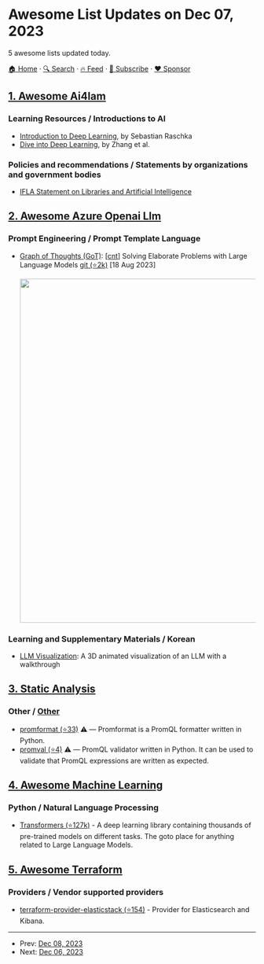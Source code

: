 # Awesome List Updates on Dec 07, 2023

5 awesome lists updated today.

[🏠 Home](/README.md) · [🔍 Search](https://www.trackawesomelist.com/search/) · [🔥 Feed](https://www.trackawesomelist.com/rss.xml) · [📮 Subscribe](https://trackawesomelist.us17.list-manage.com/subscribe?u=d2f0117aa829c83a63ec63c2f&id=36a103854c) · [❤️  Sponsor](https://github.com/sponsors/theowenyoung)



## [1. Awesome Ai4lam](/content/AI4LAM/awesome-ai4lam/README.md)

### Learning Resources / Introductions to AI

*   [Introduction to Deep Learning](https://sebastianraschka.com/blog/2021/dl-course.html), by Sebastian Raschka
*   [Dive into Deep Learning](https://d2l.ai/index.html), by Zhang et al.

### Policies and recommendations / Statements by organizations and government bodies

*   [IFLA Statement on Libraries and Artificial Intelligence](https://repository.ifla.org/bitstream/123456789/1646/1/ifla_statement_on_libraries_and_artificial_intelligence-full-text.pdf)

## [2. Awesome Azure Openai Llm](/content/kimtth/awesome-azure-openai-llm/README.md)

### **Prompt Engineering** / **Prompt Template Language**

*   [Graph of Thoughts (GoT)](https://arxiv.org/abs/2308.09687): \[[cnt](https://scholar.google.com/scholar?hl=en\&as_sdt=0%2C5\&q=arxiv%3A+2308.09687)] Solving Elaborate Problems with Large Language Models [git (⭐2k)](https://github.com/spcl/graph-of-thoughts) \[18 Aug 2023]

    <img src="https://github.com/kimtth/awesome-azure-openai-llm/raw/main/files/got-prompt.png" width="700">

### **Learning and Supplementary Materials** / Korean

*   [LLM Visualization](https://bbycroft.net/llm): A 3D animated visualization of an LLM with a walkthrough

## [3. Static Analysis](/content/analysis-tools-dev/static-analysis/README.md)

### Other / [Other](#other-1)

*   [promformat (⭐33)](https://github.com/facetoe/promformat) :warning: — Promformat is a PromQL formatter written in Python.
*   [promval (⭐4)](https://github.com/facetoe/promval) :warning: — PromQL validator written in Python. It can be used to validate that PromQL expressions are written as expected.

## [4. Awesome Machine Learning](/content/josephmisiti/awesome-machine-learning/README.md)

### Python / Natural Language Processing

*   [Transformers (⭐127k)](https://github.com/huggingface/transformers) - A deep learning library containing thousands of pre-trained models on different tasks. The goto place for anything related to Large Language Models.

## [5. Awesome Terraform](/content/shuaibiyy/awesome-terraform/README.md)

### Providers / Vendor supported providers

*   [terraform-provider-elasticstack (⭐154)](https://github.com/elastic/terraform-provider-elasticstack) - Provider for Elasticsearch and Kibana.

---

- Prev: [Dec 08, 2023](/content/2023/12/08/README.md)
- Next: [Dec 06, 2023](/content/2023/12/06/README.md)